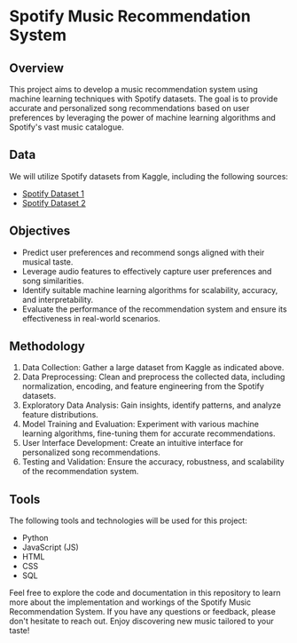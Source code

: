 # Spotify Music Recommendation System

## Overview

This project aims to develop a music recommendation system using machine learning techniques with Spotify datasets. The goal is to provide accurate and personalized song recommendations based on user preferences by leveraging the power of machine learning algorithms and Spotify's vast music catalogue.

## Data

We will utilize Spotify datasets from Kaggle, including the following sources:

- [Spotify Dataset 1](https://www.kaggle.com/datasets/vatsalmavani/spotify-dataset)
- [Spotify Dataset 2](https://www.kaggle.com/datasets/maharshipandya/-spotify-tracks-dataset)

## Objectives

- Predict user preferences and recommend songs aligned with their musical taste.
- Leverage audio features to effectively capture user preferences and song similarities.
- Identify suitable machine learning algorithms for scalability, accuracy, and interpretability.
- Evaluate the performance of the recommendation system and ensure its effectiveness in real-world scenarios.

## Methodology

1. Data Collection: Gather a large dataset from Kaggle as indicated above.
2. Data Preprocessing: Clean and preprocess the collected data, including normalization, encoding, and feature engineering from the Spotify datasets.
3. Exploratory Data Analysis: Gain insights, identify patterns, and analyze feature distributions.
4. Model Training and Evaluation: Experiment with various machine learning algorithms, fine-tuning them for accurate recommendations.
5. User Interface Development: Create an intuitive interface for personalized song recommendations.
6. Testing and Validation: Ensure the accuracy, robustness, and scalability of the recommendation system.

## Tools

The following tools and technologies will be used for this project:

- Python
- JavaScript (JS)
- HTML
- CSS
- SQL

Feel free to explore the code and documentation in this repository to learn more about the implementation and workings of the Spotify Music Recommendation System. If you have any questions or feedback, please don't hesitate to reach out. Enjoy discovering new music tailored to your taste!


